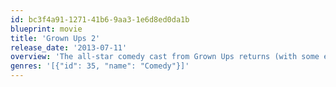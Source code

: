 ```yaml
---
id: bc3f4a91-1271-41b6-9aa3-1e6d8ed0da1b
blueprint: movie
title: 'Grown Ups 2'
release_date: '2013-07-11'
overview: 'The all-star comedy cast from Grown Ups returns (with some exciting new additions) for more summertime laughs. Lenny (Adam Sandler) has relocated his family back to the small town where he and his friends grew up. This time around, the grown ups are the ones learning lessons from their kids on a day notoriously full of surprises: the last day of school.'
genres: '[{"id": 35, "name": "Comedy"}]'
---
```

